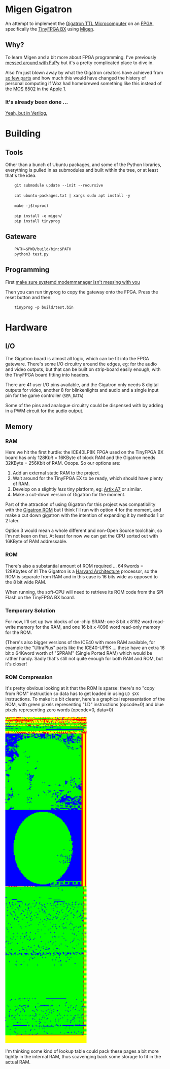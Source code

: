 # Migen Gigatron

An attempt to implement the
[Gigatron TTL Microcomputer](https://gigatron.io/)
on an
[FPGA](https://en.wikipedia.org/wiki/Field-programmable_gate_array), specifically the
[TinyFPGA BX](https://tinyfpga.com/bx/guide.html) using 
[Migen](https://m-labs.hk/migen/).

## Why?

To learn Migen and a bit more about FPGA programming. I've previously
[messed around with FuPy](https://nick.zoic.org/art/fupy-micropython-for-fpga/)
but it's a pretty complicated place to dive in.

Also I'm just blown away by what the Gigatron creators have achieved from
[so few parts](doc/Schematics.pdf)
and how much this would have changed the history of personal computing
if Woz had homebrewed something like this instead of the 
[MOS 6502](https://en.wikipedia.org/wiki/MOS_Technology_6502) in the 
[Apple 1](https://en.wikipedia.org/wiki/Apple_I).

### It's already been done ...

[Yeah, but in Verilog.](https://github.com/menloparkinnovation/menlo_gigatron)

# Building

## Tools

Other than a bunch of Ubuntu packages, and some of the Python libraries, 
everything is pulled in as submodules and built within the tree, or at least that's the idea.

```
    git submodule update --init --recursive

    cat ubuntu-packages.txt | xargs sudo apt install -y

    make -j$(nproc)

    pip install -e migen/
    pip install tinyprog
```

## Gateware

```
    PATH=$PWD/build/bin:$PATH 
    python3 test.py
```

## Programming

First [make sure systemd modemmanager isn't messing with you](https://nick.zoic.org/art/failed-to-set-dtr-rts-systemd-modemmanager/) 

Then you can run tinyprog to copy the gateway onto the FPGA.  Press the reset button and then:

```
    tinyprog -p build/test.bin
```

# Hardware

## I/O

The Gigatron board is almost all logic, which can be fit into the FPGA gateware.  There's some
I/O circuitry around the edges, eg: for the audio and video outputs, but that can be built
on strip-board easily enough, with the TinyFPGA board fitting into headers.

There are 41 user I/O pins available, and the Gigatron only needs 8 digital outputs for video,
another 8 for blinkenlights and audio and a single input pin for the game controller (`SER_DATA`)

Some of the pins and analogue circuitry could be dispensed with by adding in a PWM circuit for
the audio output.

## Memory

### RAM

Here we hit the first hurdle: the ICE40LP8K FPGA used on the TinyFPGA BX board has only
128K*bit* = 16KByte of block RAM and the Gigatron needs 32KByte = 256Kbit of RAM.
Ooops.  So our options are:

1. Add an external static RAM to the project.
2. Wait around for the TinyFPGA EX to be ready, which should have plenty of RAM.
3. Develop on a slightly *less* tiny platform, eg:
   [Artix A7](https://www.xilinx.com/products/silicon-devices/fpga/artix-7.html) or similar.
4. Make a cut-down version of Gigatron for the moment.

Part of the attraction of using Gigatron for this project was compatibility with the
[Gigatron ROM](https://github.com/kervinck/gigatron-rom) but I think I'll run with option
4 for the moment, and make a cut down gigatron with the intention of expanding it by 
methods 1 or 2 later.

Option 3 would mean a whole different and non-Open Source toolchain,
so I'm not keen on that.
At least for now we can get the CPU sorted out with 16KByte of RAM addressable.

### ROM

There's also a substantial amount of ROM required ... 64Kwords = 128Kbytes of it!
The Gigatron is a [Harvard Architecture](https://en.wikipedia.org/wiki/Harvard_architecture)
processor, so the ROM is separate from RAM and in this case is 16 bits wide as opposed
to the 8 bit wide RAM.

When running, the soft-CPU will need to retrieve its ROM code from the SPI Flash on the
TinyFPGA BX board.

### Temporary Solution

For now, I'll set up two blocks of on-chip SRAM: one 8 bit x 8192 word read-write memory 
for the RAM, and one 16 bit x 4096 word read-only memory for the ROM.

(There's also bigger versions of the ICE40 with more RAM available, for example
the "UltraPlus" parts like the ICE40-UP5K ... these have an extra
16 bit x 64Kword worth of "SPRAM" (Single Ported RAM) which would be rather handy.
Sadly that's still not quite enough for both RAM and ROM, but it's closer!

### ROM Compression

It's pretty obvious looking at it that the ROM is sparse: there's no "copy from ROM" 
instruction so data has to get loaded in using `LD $XX` instructions.  To make it a 
bit clearer, here's a graphical representation of the ROM, with green pixels representing
"LD" instructions (opcode=0) and blue pixels representing zero words (opcode=0, data=0)

![ROM Map](doc/rom_map.png)

I'm thinking some kind of lookup table could pack these pages a bit more tightly in
the internal RAM, thus scavenging back some storage to fit in the actual RAM.
